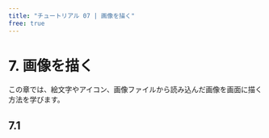 ```yaml
---
title: "チュートリアル 07 | 画像を描く"
free: true
---
```


# 7. 画像を描く
この章では、絵文字やアイコン、画像ファイルから読み込んだ画像を画面に描く方法を学びます。

## 7.1 

```cpp

```


